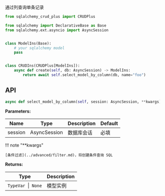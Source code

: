 通过列查询单条记录

```py title="select_model_by_cloumn" hl_lines="14"
from sqlalchemy_crud_plus import CRUDPlus

from sqlalchemy import DeclarativeBase as Base
from sqlalchemy.ext.asyncio import AsyncSession


class ModelIns(Base):
    # your sqlalchemy model
    pass


class CRUDIns(CRUDPlus[ModelIns]):
    async def create(self, db: AsyncSession) -> ModelIns:
        return await self.select_model_by_column(db, name="foo")
```

## API

```py
async def select_model_by_column(self, session: AsyncSession, **kwargs) -> Model | None:
```

**Parameters:**

| Name    | Type         | Description                      | Default |
|---------|--------------|----------------------------------|---------|
| session | AsyncSession | 数据库会话                            | 必填      |

!!! note "**kwargs"

    [条件过滤](../advanced/filter.md)，将创建条件查询 SQL

**Returns:**

| Type                | Description |
|---------------------|-------------|
| `TypeVar `\|` None` | 模型实例        |
